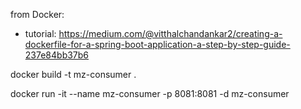 from Docker:
- tutorial: https://medium.com/@vitthalchandankar2/creating-a-dockerfile-for-a-spring-boot-application-a-step-by-step-guide-237e84bb37b6

docker build -t mz-consumer .

docker run -it --name mz-consumer -p 8081:8081 -d mz-consumer